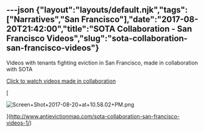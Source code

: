 ---json
{"layout":"layouts/default.njk","tags":["Narratives","San Francisco"],"date":"2017-08-20T21:42:00","title":"SOTA Collaboration - San Francisco Videos","slug":"sota-collaboration-san-francisco-videos"}
---

Videos with tenants fighting eviction in San Francisco, made in collaboration with SOTA

[Click to watch videos made in collaboration](http://www.antievictionmap.com/sota-collaboration-san-francisco-videos-1/)

[

![Screen+Shot+2017-08-20+at+10.58.02+PM.png](https://images.squarespace-cdn.com/content/v1/52b7d7a6e4b0b3e376ac8ea2/1514068913828-0O2KKHBJL8NMRDOB3OC0/ke17ZwdGBToddI8pDm48kP3ITlxvZB2K7U8Er9ZNLNFZw-zPPgdn4jUwVcJE1ZvWQUxwkmyExglNqGp0IvTJZamWLI2zvYWH8K3-s_4yszcp2ryTI0HqTOaaUohrI8PIDK9lh6X-oJROs0ZHwgvkgDK8Pd7n0K6yL2BwtzjcVTI/Screen%2BShot%2B2017-08-20%2Bat%2B10.58.02%2BPM.png)

](http://www.antievictionmap.com/sota-collaboration-san-francisco-videos-1/)